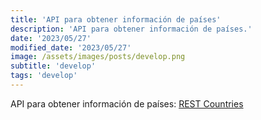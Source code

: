 ```yaml
---
title: 'API para obtener información de países'
description: 'API para obtener información de países.'
date: '2023/05/27'
modified_date: '2023/05/27'
image: /assets/images/posts/develop.png
subtitle: 'develop'
tags: 'develop'
---
```


API para obtener información de países: [REST Countries](https://restcountries.com/)
